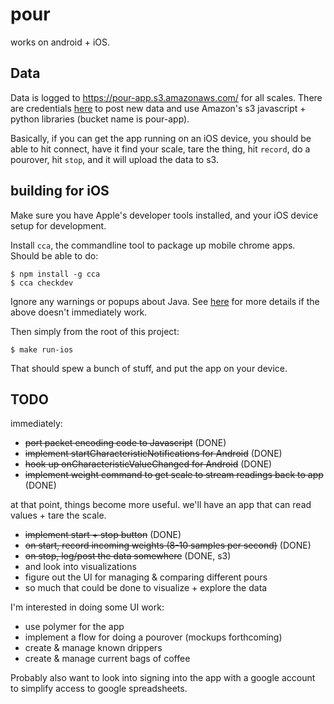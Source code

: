 pour
====

works on android + iOS.


Data
----

Data is logged to https://pour-app.s3.amazonaws.com/ for all scales.
There are credentials
[here](https://github.com/bpowers/pour/blob/master/lib/app.js#L8) to
post new data and use Amazon's s3 javascript + python libraries
(bucket name is pour-app).

Basically, if you can get the app running on an iOS device, you should
be able to hit connect, have it find your scale, tare the thing, hit
`record`, do a pourover, hit `stop`, and it will upload the data to
s3.


building for iOS
----------------

Make sure you have Apple's developer tools installed, and your iOS
device setup for development.

Install `cca`, the commandline tool to package up mobile chrome apps.
Should be able to do:

```
$ npm install -g cca
$ cca checkdev
```

Ignore any warnings or popups about Java.  See
[here](https://github.com/MobileChromeApps/mobile-chrome-apps/blob/master/docs/Installation.md#install-the-cca-command-line-tool)
for more details if the above doesn't immediately work.

Then simply from the root of this project:

```
$ make run-ios
```

That should spew a bunch of stuff, and put the app on your device.


TODO
----

immediately:

- ~~port packet encoding code to Javascript~~ (DONE)
- ~~implement startCharacteristicNotifications for Android~~ (DONE)
- ~~hook up onCharacteristicValueChanged for Android~~ (DONE)
- ~~implement weight command to get scale to stream readings back to app~~ (DONE)

at that point, things become more useful.  we'll have an app that can
read values + tare the scale.

- ~~implement start + stop button~~ (DONE)
- ~~on start, record incoming weights (8-10 samples per second)~~ (DONE)
- ~~on stop, log/post the data somewhere~~ (DONE, s3)
- and look into visualizations
- figure out the UI for managing & comparing different pours
- so much that could be done to visualize + explore the data

I'm interested in doing some UI work:

- use polymer for the app
- implement a flow for doing a pourover (mockups forthcoming)
- create & manage known drippers
- create & manage current bags of coffee

Probably also want to look into signing into the app with a google
account to simplify access to google spreadsheets.

